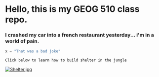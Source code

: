 # Hello, this is my GEOG 510 class repo. #

### I crashed my car into a french restaurant yesterday... i'm in a world of __pain.__ ###

```python
x = "That was a bad joke"
```

`Click below to learn how to build shelter in the jungle`

[![Shelter.jpg](https://external-content.duckduckgo.com/iu/?u=https%3A%2F%2Ftse2.mm.bing.net%2Fth%3Fid%3DOIP.ysCX4VgLhEbGUs1J20iQvQHaFj%26pid%3DApi&f=1&ipt=dcd374982bbd45dcd8abad43d808260cd6812b04c1afda7a7bd302246eedf80f&ipo=images)](https://www.youtube.com/watch?v=uAcYlKyUgAo&ab_channel=MrWildNature)

